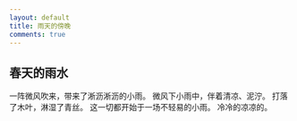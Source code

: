 ```yaml
---
layout: default
title: 雨天的傍晚
comments: true
---
```

## 春天的雨水
一阵微风吹来，带来了淅沥淅沥的小雨。
微风下小雨中，伴着清凉、泥泞。
打落了木叶，淋湿了青丝。
这一切都开始于一场不轻易的小雨。
冷冷的凉凉的。
